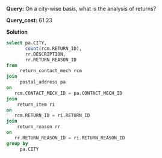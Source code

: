 **Query:** On a city-wise basis, what is the analysis of returns?

**Query_cost:** 61.23

**Solution** 
```sql
select pa.CITY,
       count(rcm.RETURN_ID),
       rr.DESCRIPTION,
       rr.RETURN_REASON_ID 
from 
     return_contact_mech rcm
join 
     postal_address pa 
on 
   rcm.CONTACT_MECH_ID = pa.CONTACT_MECH_ID 
join 
    return_item ri 
on 
   rcm.RETURN_ID = ri.RETURN_ID 
join 
    return_reason rr 
on 
   rr.RETURN_REASON_ID = ri.RETURN_REASON_ID 
group by 
     pa.CITY 
